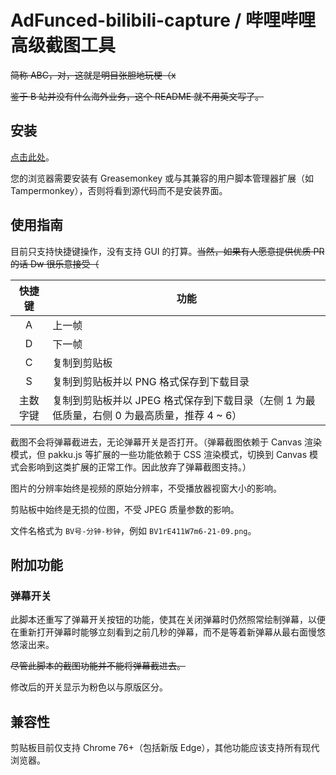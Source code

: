# AdFunced-bilibili-capture / 哔哩哔哩高级截图工具

~~简称 ABC，对，这就是明目张胆地玩梗（x~~

~~鉴于 B 站并没有什么海外业务，这个 README 就不用英文写了。~~

## 安装

[点击此处](https://github.com/Dwscdv3/AdFunced-bilibili-capture/blob/master/AdFunced-bilibili-capture.user.js)。

您的浏览器需要安装有 Greasemonkey 或与其兼容的用户脚本管理器扩展（如 Tampermonkey），否则将看到源代码而不是安装界面。

## 使用指南

目前只支持快捷键操作，没有支持 GUI 的打算。~~当然，如果有人愿意提供优质 PR 的话 Dw 很乐意接受（~~

| 快捷键   | 功能                                                                                        |
|:--------:|---------------------------------------------------------------------------------------------|
| A        | 上一帧                                                                                      |
| D        | 下一帧                                                                                      |
| C        | 复制到剪贴板                                                                                |
| S        | 复制到剪贴板并以 PNG 格式保存到下载目录                                                     |
| 主数字键 | 复制到剪贴板并以 JPEG 格式保存到下载目录（左侧 1 为最低质量，右侧 0 为最高质量，推荐 4 ~ 6）|

截图不会将弹幕截进去，无论弹幕开关是否打开。（弹幕截图依赖于 Canvas 渲染模式，但 pakku.js 等扩展的一些功能依赖于 CSS 渲染模式，切换到 Canvas 模式会影响到这类扩展的正常工作。因此放弃了弹幕截图支持。）

图片的分辨率始终是视频的原始分辨率，不受播放器视窗大小的影响。

剪贴板中始终是无损的位图，不受 JPEG 质量参数的影响。

文件名格式为 `BV号-分钟-秒钟`，例如 `BV1rE411W7m6-21-09.png`。

## 附加功能

### 弹幕开关

此脚本还重写了弹幕开关按钮的功能，使其在关闭弹幕时仍然照常绘制弹幕，以便在重新打开弹幕时能够立刻看到之前几秒的弹幕，而不是等着新弹幕从最右面慢悠悠滚出来。

~~尽管此脚本的截图功能并不能将弹幕截进去。~~

修改后的开关显示为粉色以与原版区分。

## 兼容性

剪贴板目前仅支持 Chrome 76+（包括新版 Edge），其他功能应该支持所有现代浏览器。
